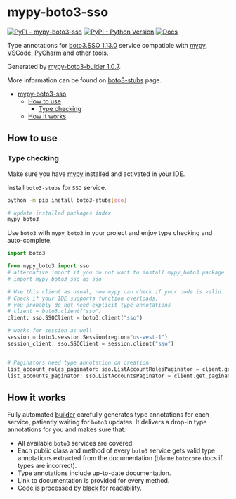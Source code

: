 # mypy-boto3-sso

[![PyPI - mypy-boto3-sso](https://img.shields.io/pypi/v/mypy-boto3-sso.svg?color=blue)](https://pypi.org/project/mypy-boto3-sso)
[![PyPI - Python Version](https://img.shields.io/pypi/pyversions/mypy-boto3-sso.svg?color=blue)](https://pypi.org/project/mypy-boto3-sso)
[![Docs](https://img.shields.io/readthedocs/mypy-boto3-builder.svg?color=blue)](https://mypy-boto3-builder.readthedocs.io/)

Type annotations for
[boto3.SSO 1.13.0](https://boto3.amazonaws.com/v1/documentation/api/1.13.0/reference/services/sso.html#SSO) service
compatible with [mypy](https://github.com/python/mypy), [VSCode](https://code.visualstudio.com/),
[PyCharm](https://www.jetbrains.com/pycharm/) and other tools.

Generated by [mypy-boto3-buider 1.0.7](https://github.com/vemel/mypy_boto3_builder).

More information can be found on [boto3-stubs](https://pypi.org/project/boto3-stubs/) page.

- [mypy-boto3-sso](#mypy-boto3-sso)
  - [How to use](#how-to-use)
    - [Type checking](#type-checking)
  - [How it works](#how-it-works)

## How to use

### Type checking

Make sure you have [mypy](https://github.com/python/mypy) installed and activated in your IDE.

Install `boto3-stubs` for `SSO` service.

```bash
python -m pip install boto3-stubs[sso]

# update installed packages index
mypy_boto3
```

Use `boto3` with `mypy_boto3` in your project and enjoy type checking and auto-complete.

```python
import boto3

from mypy_boto3 import sso
# alternative import if you do not want to install mypy_boto3 package
# import mypy_boto3_sso as sso

# Use this client as usual, now mypy can check if your code is valid.
# Check if your IDE supports function overloads,
# you probably do not need explicit type annotations
# client = boto3.client("sso")
client: sso.SSOClient = boto3.client("sso")

# works for session as well
session = boto3.session.Session(region="us-west-1")
session_client: sso.SSOClient = session.client("sso")


# Paginators need type annotation on creation
list_account_roles_paginator: sso.ListAccountRolesPaginator = client.get_paginator("list_account_roles")
list_accounts_paginator: sso.ListAccountsPaginator = client.get_paginator("list_accounts")
```

## How it works

Fully automated [builder](https://github.com/vemel/mypy_boto3_builder) carefully generates
type annotations for each service, patiently waiting for `boto3` updates. It delivers
a drop-in type annotations for you and makes sure that:

- All available `boto3` services are covered.
- Each public class and method of every `boto3` service gets valid type annotations
  extracted from the documentation (blame `botocore` docs if types are incorrect).
- Type annotations include up-to-date documentation.
- Link to documentation is provided for every method.
- Code is processed by [black](https://github.com/psf/black) for readability.